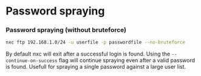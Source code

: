 # Password spraying

### Password spraying (without bruteforce)

```bash
nxc ftp 192.168.1.0/24 -u userfile -p passwordfile --no-bruteforce
```

By default nxc will exit after a successful login is found. Using the `--continue-on-success` flag will continue spraying even after a valid password is found. Usefull for spraying a single password against a large user list.

